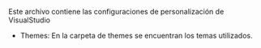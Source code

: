 Este archivo contiene las configuraciones de personalización de VisualStudio

- Themes: En la carpeta de themes se encuentran los temas utilizados.

